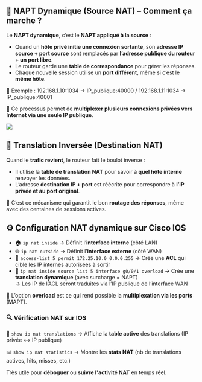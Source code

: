 ## **🔄 NAPT Dynamique (Source NAT) – Comment ça marche ?**

Le **NAPT dynamique**, c’est le **NAPT appliqué à la source** :

- Quand un **hôte privé initie une connexion sortante**, son **adresse IP source + port source** sont remplacés par **l’adresse publique du routeur + un port libre**.
- Le routeur garde une **table de correspondance** pour gérer les réponses.
- Chaque nouvelle session utilise un **port différent**, même si c’est le **même hôte**.

🧠 Exemple : 192.168.1.10:1034 → IP_publique:40000 / 192.168.1.11:1034 → IP_publique:40001

🎯 Ce processus permet de **multiplexer plusieurs connexions privées vers Internet via une seule IP publique**.

![](../../../media/Cours-Infrastructures-réseaux-NAPT-Dynamic-Source-image1.png)

## **🔁 Translation Inversée (Destination NAT)**

Quand le **trafic revient**, le routeur fait le boulot inverse :

- Il utilise la **table de translation NAT** pour savoir à **quel hôte interne** renvoyer les données.
- L’adresse **destination IP + port** est réécrite pour correspondre à **l’IP privée et au port original**.

📌 C’est ce mécanisme qui garantit le bon **routage des réponses**, même avec des centaines de sessions actives.



## **⚙️ Configuration NAT dynamique sur Cisco IOS**

- 🏠 `ip nat inside` → Définit l’**interface interne** (côté LAN)
- 🌐 `ip nat outside` → Définit l’**interface externe** (côté WAN)
- 🧾 `access-list 5 permit 172.25.10.0 0.0.0.255` → Crée une **ACL** qui cible les IP internes autorisées à sortir
- 🔁 `ip nat inside source list 5 interface g0/0/1 overload` 
  → Crée une **translation dynamique** (avec surcharge = NAPT)  
  → Les IP de l’ACL seront traduites via l’IP publique de l’interface WAN

🎯 L’option **overload** est ce qui rend possible la **multiplexation via les ports** (MAPT).



### **🔍 Vérification NAT sur IOS**

🧮 `show ip nat translations` → Affiche la **table active** des translations (IP privée ↔ IP publique)

📊 `show ip nat statistics` → Montre les **stats NAT** (nb de translations actives, hits, misses, etc.)

Très utile pour **déboguer** ou **suivre l'activité NAT** en temps réel.


